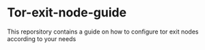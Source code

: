 # Tor-exit-node-guide
This reporsitory contains a guide on how to configure tor exit nodes according to your needs
